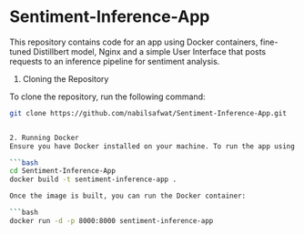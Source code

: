 # Sentiment-Inference-App

This repository contains code for an app using Docker containers, fine-tuned Distillbert model, Nginx and a simple User Interface that posts requests to an inference pipeline for sentiment analysis. 

1. Cloning the Repository

To clone the repository, run the following command:

```bash
git clone https://github.com/nabilsafwat/Sentiment-Inference-App.git


2. Running Docker
Ensure you have Docker installed on your machine. To run the app using Docker, navigate to the cloned repository and build the Docker image:

```bash
cd Sentiment-Inference-App
docker build -t sentiment-inference-app .

Once the image is built, you can run the Docker container:

```bash
docker run -d -p 8000:8000 sentiment-inference-app

